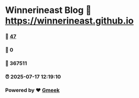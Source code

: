 # Winnerineast Blog :link: https://winnerineast.github.io 
### :page_facing_up: [47](https://winnerineast.github.io/tag.html) 
### :speech_balloon: 0 
### :hibiscus: 367511 
### :alarm_clock: 2025-07-17 12:19:10 
### Powered by :heart: [Gmeek](https://github.com/Meekdai/Gmeek)

